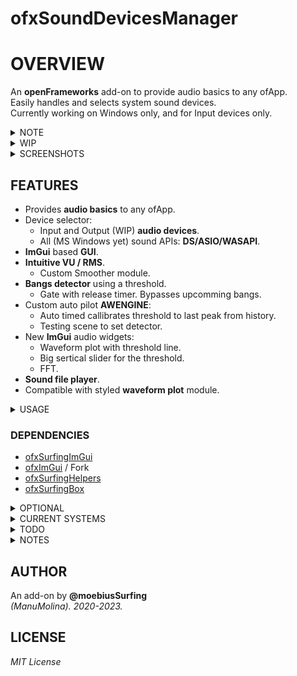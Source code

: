 # ofxSoundDevicesManager

# OVERVIEW
An **openFrameworks** add-on to provide audio basics to any ofApp.  
Easily handles and selects system sound devices.  
Currently working on Windows only, and for Input devices only.  
 
<details>
<summary>NOTE</summary>

It will not work _out-of-the-box_ without [ofxSurfingImGui](https://github.com/moebiussurfing/ofxSurfingImGui), or using **ofxGui** instead. But could be fixed for that. Look on **USE_OFXGUI_INTERNAL** directive. 
For similar basic purposes (maybe for devices selector only) you can use [ofxSoundDeviceManager](https://github.com/roymacdonald/ofxSoundDeviceManager) from **@roymacdonald** instead of this add-on.
</details>
 
<details>
<summary>WIP</summary>

- ONLY MS WINDOWS YET. SHOULD ADD macOS AND MAYBE LINUX APIs ENGINES.
- NOW I'AM USING THE MS DIRECTSHOW API. ASIO OR WASAPI HAS NOT BEEN HARDLY TESTED BUT IT SHOULD WORK.
- CURRENTLY ONLY USING INPUTS YET. INTENDED TO BE USED MAINLY ON AN AUDIO ANALYZER.
- DEVICES OUTPUT SELECTOR SEEMS NOT WORKING YET. IT USES THE DEFAULT DEVICE.
- SOUND FILE PLAYER GOES THROUGH THE DEFAULT OUTPUT. BUT IT´S FEEDING THE DETECTOR ENGINE FINE.
- COMPATIBLE WITH **ofxSurfingAudioPlots** FOR STYLED WAVEFORM PLOT.
</details>

<details>
<summary>SCREENSHOTS</summary>

### 1-example_Basic
![](/1-example_Basic/Capture.PNG)  

### 2-example_ofxSurfingAudioPlots
![](/2-example_ofxSurfingAudioPlots/Capture.PNG)  

### 4-example_Player
![](/4-example_Player/Capture.PNG)  

### 5-example_ExtrasDetector
![](/5-example_ExtrasDetector/Capture.PNG)  

[Instagram VIDEO](https://www.instagram.com/p/CooVhhrjW2g/)  
</details>

## FEATURES
- Provides **audio basics** to any ofApp.
- Device selector: 
	- Input and Output (WIP) **audio devices**.
	- All (MS Windows yet) sound APIs: **DS/ASIO/WASAPI**. 
- **ImGui** based **GUI**.
- **Intuitive VU / RMS**.
	- Custom Smoother module.
- **Bangs detector** using a threshold.
	- Gate with release timer. Bypasses upcomming bangs.
- Custom auto pilot **AWENGINE**: 
	- Auto timed callibrates threshold to last peak from history.
	- Testing scene to set detector.
- New **ImGui** audio widgets:
	- Waveform plot with threshold line.
	- Big sertical slider for the threshold.
	- FFT.
- **Sound file player**.
- Compatible with styled **waveform plot** module.

<details>
<summary>USAGE</summary>
 
#### ofApp.h
```.cpp
#include "ofxSoundDevicesManager.h"

ofxSoundDevicesManager audioDevices;
```

#### ofApp.cpp
```.cpp
void ofApp::setup(){
	// Set samplerate and buffer size
	audioDevices.setup(44100, 512);
}
void ofApp::draw(){
	audioDevices.drawGui();
}
void ofApp::audioIn(ofSoundBuffer& input) {
	audioDevices.audioIn(input);
}
```
</details>

### DEPENDENCIES
* [ofxSurfingImGui](https://github.com/moebiussurfing/ofxSurfingImGui)
* [ofxImGui](https://github.com/Daandelange/ofxImGui/) / Fork
* [ofxSurfingHelpers](https://github.com/moebiussurfing/ofxSurfingHelpers)
* [ofxSurfingBox](https://github.com/moebiussurfing/ofxSurfingBox) 
<details>
<summary>OPTIONAL</summary>
	
* [ofxSurfingWaveplots](https://github.com/moebiussurfing/ofxSurfingWaveplots) / for the example 2
* ofxGui (oF core)
</details>

<details>
<summary>CURRENT SYSTEMS</summary>
 
- **Windows 10** / **VS 2022** / **oF 0.11+**
</details>

<details>
<summary>TODO</summary>

* Improve settings using Port names instead of Port Numbers.
* Test and make it macOS-compatible.
* Merge some stuff from [ofxSoundDeviceManager](https://github.com/roymacdonald/ofxSoundDeviceManager) from **@roymacdonald**. (?)
* Make it [ofxSoundObjects](https://github.com/roymacdonald/ofxSoundObjects) compatible. (?)
</details>

<details>
<summary>NOTES</summary>

* Would crash when hot-changing the sound API **DS/ASIO/WASAPI**, but should wake up and reload fine the settings after restarting the app or by hardcoding devices. 
</details>

## AUTHOR
An add-on by **@moebiusSurfing**  
*(ManuMolina). 2020-2023.*

## LICENSE
*MIT License*
